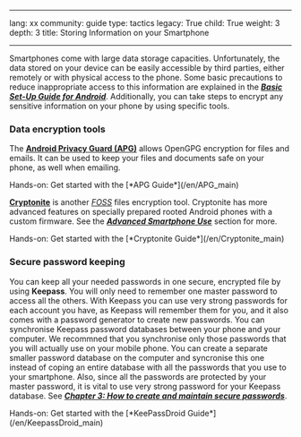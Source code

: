 

---

lang: xx
community: guide
type: tactics
legacy: True
child: True
weight: 3
depth: 3
title: Storing Information on your Smartphone

---

Smartphones come with large data storage capacities. Unfortunately, the data stored on your device can be easily accessible by third parties, either remotely or with physical access to the phone. Some basic precautions to reduce inappropriate access to this information are explained in the [***Basic Set-Up Guide for Android***](/en/android_basic). Additionally, you can take steps to encrypt any sensitive information on your phone by using specific tools.

### Data encryption tools ###

The [**Android Privacy Guard (APG)**](/en/APG_main) allows OpenGPG encryption for files and emails. It can be used to keep your files and documents safe on your phone, as well when emailing.

<div class=getstarted markdown=1>
Hands-on: Get started with the [*APG Guide*](/en/APG_main)
</div>

[**Cryptonite**](https://code.google.com/p/cryptonite/) is another [*FOSS*](/en/glossary#FOSS) files encryption tool. Cryptonite has more advanced features on specially prepared rooted Android phones with a custom firmware. See the [***Advanced Smartphone Use***](/en/chapter_11_7) section for more.

<div class=getstarted markdown=1>
Hands-on: Get started with the [*Cryptonite Guide*](/en/Cryptonite_main)
</div>

### Secure password keeping ###

You can keep all your needed passwords in one secure, encrypted file by using **Keepass**. You will only need to remember one master password to access all the others. With Keepass you can use very strong passwords for each account you have, as Keepass will remember them for you, and it also comes with a password generator to create new passwords. You can synchronise Keepass password databases between your phone and your computer. We recommned that you synchronise only those passwords that you will actually use on your mobile phone. You can create a separate smaller password database on the computer and syncronise this one instead of coping an entire database with all the passwords that you use to your smartphone. Also, since all the passwords are protected by your master password, it is vital to use very strong password for your Keepass database. See [***Chapter 3: How to create and maintain secure passwords***](/en/chapter-3). 

<div class=getstarted markdown=1>
Hands-on: Get started with the [*KeePassDroid Guide*](/en/KeepassDroid_main)
</div>


